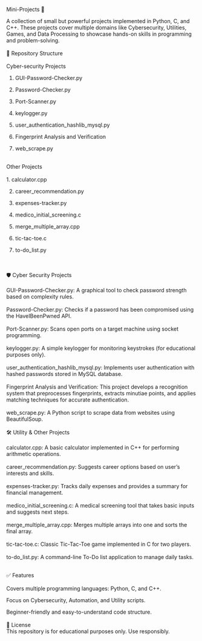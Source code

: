 Mini-Projects 🚀

A collection of small but powerful projects implemented in Python, C, and C++. These projects cover multiple domains like Cybersecurity, Utilities, Games, and Data Processing to showcase hands-on skills in programming and problem-solving.
<br>
<br>
📂 Repository Structure
<br>
<br>
Cyber-security Projects
<br>
1. GUI-Password-Checker.py

2. Password-Checker.py

3. Port-Scanner.py

4. keylogger.py

5. user_authentication_hashlib_mysql.py

6. Fingerprint Analysis and Verification

7. web_scrape.py
<br>
Other Projects
<br>
<br>
1. calculator.cpp

2. career_recommendation.py

3. expenses-tracker.py

4. medico_initial_screening.c

5. merge_multiple_array.cpp

6. tic-tac-toe.c

7. to-do_list.py
<br>
<br>
🛡️ Cyber Security Projects
<br>
<br>
GUI-Password-Checker.py: 
A graphical tool to check password strength based on complexity rules.
<br>
   <br>
Password-Checker.py: 
Checks if a password has been compromised using the HaveIBeenPwned API.
<br>
<br>
Port-Scanner.py:
Scans open ports on a target machine using socket programming.
<br>
<br>
keylogger.py:
A simple keylogger for monitoring keystrokes (for educational purposes only).
<br>
<br>
user_authentication_hashlib_mysql.py:
Implements user authentication with hashed passwords stored in MySQL database.
<br>
<br>
Fingerprint Analysis and Verification:
This project develops a recognition system that preprocesses fingerprints, extracts minutiae points, and applies matching techniques for accurate authentication.
<br>
<br>
web_scrape.py:
A Python script to scrape data from websites using BeautifulSoup.
<br>
<br>
🛠️ Utility & Other Projects
<br>
<br>
calculator.cpp:
A basic calculator implemented in C++ for performing arithmetic operations.
<br>
<br>
career_recommendation.py:
Suggests career options based on user’s interests and skills.
<br>
<br>
expenses-tracker.py:
Tracks daily expenses and provides a summary for financial management.
<br>
<br>
medico_initial_screening.c:
A medical screening tool that takes basic inputs and suggests next steps.
<br>
<br>
merge_multiple_array.cpp:
Merges multiple arrays into one and sorts the final array.
<br>
<br>
tic-tac-toe.c:
Classic Tic-Tac-Toe game implemented in C for two players.
<br>
<br>
to-do_list.py:
A command-line To-Do list application to manage daily tasks.
<br>
<br>

✅ Features
<br>
<br>
Covers multiple programming languages: Python, C, and C++.

Focus on Cybersecurity, Automation, and Utility scripts.

Beginner-friendly and easy-to-understand code structure.
<br>
<br>
📜 License
<br>
This repository is for educational purposes only. Use responsibly.
